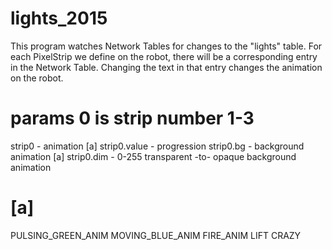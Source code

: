 # lights_2015

This program watches Network Tables for changes to the "lights" table.
For each PixelStrip we define on the robot, there will be a corresponding
entry in the Network Table.  Changing the text in that entry changes
the animation on the robot.

# params 0 is strip number 1-3
strip0 - animation [a]
strip0.value - progression
strip0.bg - background animation [a]
strip0.dim - 0-255 transparent -to- opaque background animation

# [a]
PULSING_GREEN_ANIM
MOVING_BLUE_ANIM
FIRE_ANIM
LIFT
CRAZY
